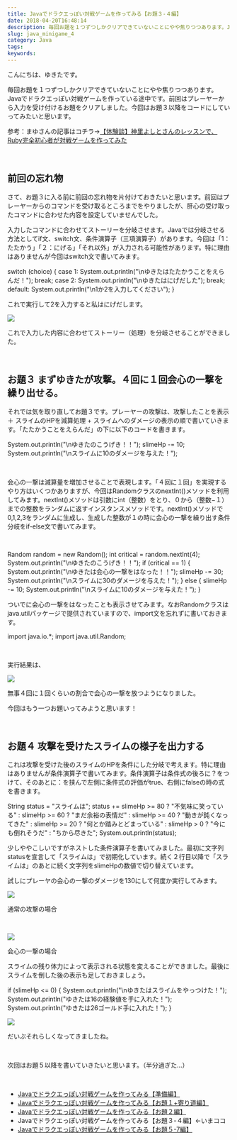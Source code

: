 ```yaml
---
title: Javaでドラクエっぽい対戦ゲームを作ってみる【お題３-４編】
date: 2018-04-20T16:48:14
description: 毎回お題を１つずつしかクリアできていないことにやや焦りつつあります。Javaでドラクエっぽい対戦ゲーム
slug: java_minigame_4
category: Java
tags: 
keywords: 
---
```


こんにちは、ゆきたです。

毎回お題を１つずつしかクリアできていないことにやや焦りつつあります。Javaでドラクエっぽい対戦ゲームを作っている途中です。前回はプレーヤーから入力を受け付けるお題をクリアしました。今回はお題３以降をコードにしていってみたいと思います。

参考：まゆさんの記事はコチラ→[【体験談】神里よしとさんのレッスンで、 Ruby完全初心者が対戦ゲームを作ってみた](https://www.mayuowl.com/ruby-first/)

&nbsp;

## 前回の忘れ物

さて、お題３に入る前に前回の忘れ物を片付けておきたいと思います。前回はプレーヤーからのコマンドを受け取るところまでをやりましたが、肝心の受け取ったコマンドに合わせた内容を設定していませんでした。

入力したコマンドに合わせてストーリーを分岐させます。Javaでは分岐させる方法としてif文、switch文、条件演算子（三項演算子）があります。今回は「1：たたかう」「２：にげる」「それ以外」が入力される可能性があります。特に理由はありませんが今回はswitch文で書いてみます。

switch (choice) { case 1: System.out.println("\nゆきたはたたかうことをえらんだ！"); break; case 2: System.out.println("\nゆきたはにげだした"); break; default: System.out.println("\n1か2を入力してください"); }

これで実行して2を入力すると私はにげだします。

![](https://creatase.info/wp-content/uploads/2018/04/スクリーンショット-2018-04-20-15.06.46.png)

これで入力した内容に合わせてストーリー（処理）を分岐させることができました。

&nbsp;

## お題３ まずゆきたが攻撃。４回に１回会心の一撃を繰り出せる。

それでは気を取り直してお題３です。プレーヤーの攻撃は、攻撃したことを表示 ＋ スライムのHPを減算処理 + スライムへのダメージの表示の順で書いていきます。「たたかうことをえらんだ」の下に以下のコードを書きます。

System.out.println("\nゆきたのこうげき！！"); slimeHp -= 10; System.out.println("\nスライムに10のダメージを与えた！");

&nbsp;

会心の一撃は減算量を増加させることで表現します。「４回に１回」を実現するやり方はいくつかありますが、今回はRandomクラスのnextInt()メソッドを利用してみます。nextInt()メソッドは引数にint（整数）をとり、０から（整数−１）までの整数をランダムに返すインスタンスメソッドです。nextInt()メソッドで0,1,2,3をランダムに生成し、生成した整数が１の時に会心の一撃を繰り出す条件分岐をif-else文で書いてみます。

&nbsp;

Random random = new Random(); int critical = random.nextInt(4); System.out.println("\nゆきたのこうげき！！"); if (critical == 1) { System.out.println("\nゆきたは会心の一撃をはなった！！"); slimeHp -= 30; System.out.println("\nスライムに30のダメージを与えた！"); } else { slimeHp -= 10; System.out.println("\nスライムに10のダメージを与えた！"); }

ついでに会心の一撃をはなったことも表示させてみます。なおRandomクラスはjava.utilパッケージで提供されていますので、import文を忘れずに書いておきます。

import java.io.\*; import java.util.Random; 

&nbsp;

実行結果は、

![](https://creatase.info/wp-content/uploads/2018/04/スクリーンショット-2018-04-20-15.39.24.png)

無事４回に１回くらいの割合で会心の一撃を放つようになりました。

今回はもう一つお題いってみようと思います！

&nbsp;

## お題４ 攻撃を受けたスライムの様子を出力する

これは攻撃を受けた後のスライムのHPを条件にした分岐で考えます。特に理由はありませんが条件演算子で書いてみます。条件演算子は条件式の後ろに？をつけて、そのあとに：を挟んで左側に条件式の評価がtrue、右側にfalseの時の式を書きます。

String status = "スライムは"; status += slimeHp \>= 80 ? "不気味に笑っている" : slimeHp \>= 60 ? "まだ余裕の表情だ" : slimeHp \>= 40 ? "動きが鈍くなってきた" : slimeHp \>= 20 ? "何とか踏みとどまっている" : slimeHp \> 0 ? "今にも倒れそうだ" : "ちから尽きた"; System.out.println(status);

少しややこしいですがネストした条件演算子を書いてみました。最初に文字列statusを宣言して「スライムは」で初期化しています。続く２行目以降で「スライムは」のあとに続く文字列をslimeHpの数値で切り替えています。

試しにプレーヤの会心の一撃のダメージを130にして何度か実行してみます。

 ![](https://creatase.info/wp-content/uploads/2018/04/スクリーンショット-2018-04-20-16.16.11.png)

通常の攻撃の場合

&nbsp;

 ![](https://creatase.info/wp-content/uploads/2018/04/スクリーンショット-2018-04-20-16.16.43.png)

会心の一撃の場合

スライムの残り体力によって表示される状態を変えることができました。最後にスライムを倒した後の表示も足しておきましょう。

if (slimeHp \<= 0) { System.out.println("\nゆきたはスライムをやっつけた！"); System.out.println("ゆきたは16の経験値を手に入れた！"); System.out.println("ゆきたは26ゴールド手に入れた！"); } 

![](https://creatase.info/wp-content/uploads/2018/04/スクリーンショット-2018-04-20-16.39.10.png)

だいぶそれらしくなってきましたね。

&nbsp;

次回はお題５以降を書いていきたいと思います。（半分過ぎた…）

&nbsp;

- [Javaでドラクエっぽい対戦ゲームを作ってみる【準備編】](https://creatase.info/java_minigame_1/)
- [Javaでドラクエっぽい対戦ゲームを作ってみる【お題１+寄り道編】](https://creatase.info/java_nimigame_2/)
- [Javaでドラクエっぽい対戦ゲームを作ってみる【お題２編】](https://creatase.info/java_nimigame_3/)
- Javaでドラクエっぽい対戦ゲームを作ってみる【お題３-４編】←いまココ
- [Javaでドラクエっぽい対戦ゲームを作ってみる【お題５-7編】](https://creatase.info/java_minigame_5/)
